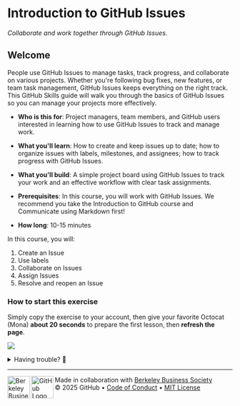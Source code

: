 # Introduction to GitHub Issues

_Collaborate and work together through GitHub Issues._

## Welcome

People use GitHub Issues to manage tasks, track progress, and collaborate on various projects. Whether you're following bug fixes, new features, or team task management, GitHub Issues keeps everything on the right track. This GitHub Skills guide will walk you through the basics of GitHub Issues so you can manage your projects more effectively.

- **Who is this for**: Project managers, team members, and GitHub users interested in learning how to use GitHub Issues to track and manage work.
- **What you'll learn**: How to create and keep issues up to date; how to organize issues with labels, milestones, and assignees; how to track progress with GitHub Issues.
- **What you'll build**: A simple project board using GitHub Issues to track your work and an effective workflow with clear task assignments.
- **Prerequisites**: In this course, you will work with GitHub Issues. We recommend you take the Introduction to GitHub course and Communicate using Markdown first!

- **How long**: 10-15 minutes

In this course, you will:

1. Create an Issue
2. Use labels
3. Collaborate on Issues
4. Assign Issues
5. Resolve and reopen an Issue

### How to start this exercise

Simply copy the exercise to your account, then give your favorite Octocat (Mona) **about 20 seconds** to prepare the first lesson, then **refresh the page**.

[![](https://img.shields.io/badge/Copy%20Exercise-%E2%86%92-1f883d?style=for-the-badge&logo=github&labelColor=197935)](https://github.com/new?template_owner=bryceshen1&template_name=Intro-to-Issues&owner=%40me&name=skills-Intro-to-Issues&description=Learning+GitHub+Issues&visibility=public)

<details>
<summary>Having trouble? 🤷</summary><br/>

When copying the exercise, we recommend the following settings:

- For owner, choose your personal account or an organization to host the repository.
- We recommend creating a public repository, as private repositories will [use Actions minutes](https://docs.github.com/en/billing/managing-billing-for-github-actions/about-billing-for-github-actions).

If the exercise isn't ready in 20 seconds:

1. After your new repository is created, wait about 20 seconds, then refresh the page.
2. Follow the step-by-step instructions in the issue created in your repository.
3. If the page doesn't refresh automatically, please check the [Actions](../../actions) tab.
   - Check to see if a job is running. Sometimes it simply takes a bit longer.
   - If the page shows a failed job, please submit an issue. Nice, you found a bug! 🐛

</details>

---
<img width="50" alt="Berkeley Business Society Logo" align="left" src="https://github.com/user-attachments/assets/e9c8f55f-9e82-40fb-9fca-72caeda8aee6">
<img width="50" alt="GitHub Logo" align="left" src="https://github.com/user-attachments/assets/6c42275f-d0c8-40a1-868d-18d70bb95dbc">

Made in collaboration with [Berkeley Business Society](https://www.berkeleybusinesssociety.com)  
&copy; 2025 GitHub &bull; [Code of Conduct](https://www.contributor-covenant.org/version/2/1/code_of_conduct/code_of_conduct.md) &bull; [MIT License](https://gh.io/mit)
